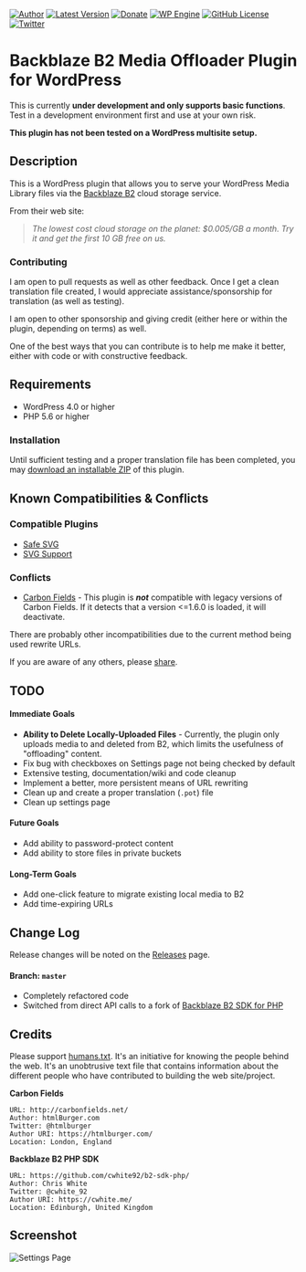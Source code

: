 [![Author](https://img.shields.io/badge/author-Daniel%20M.%20Hendricks-blue.svg?colorB=9900cc )](https://www.danhendricks.com)
[![Latest Version](https://img.shields.io/github/release/dmhendricks/backblaze-media-offloader.svg)](https://github.com/dmhendricks/backblaze-media-offloader/releases)
[![Donate](https://img.shields.io/badge/Donate-PayPal-green.svg)](https://paypal.me/danielhendricks)
[![WP Engine](https://img.shields.io/badge/WP%20Engine-Compatible-orange.svg)](http://bit.ly/WPEnginePlans)
[![GitHub License](https://img.shields.io/badge/license-GPLv2-yellow.svg)](https://raw.githubusercontent.com/dmhendricks/backblaze-media-offloader/master/LICENSE)
[![Twitter](https://img.shields.io/twitter/url/https/github.com/dmhendricks/backblaze-media-offloader.svg?style=social)](https://twitter.com/danielhendricks)

# Backblaze B2 Media Offloader Plugin for WordPress

This is currently **under development and only supports basic functions**. Test in a development environment first and use at your own risk.

**This plugin has not been tested on a WordPress multisite setup.**

## Description

This is a WordPress plugin that allows you to serve your WordPress Media Library files via the [Backblaze B2](https://www.backblaze.com/b2/cloud-storage.html#af9kre) cloud storage service.

From their web site:

> *The lowest cost cloud storage on the planet: $0.005/GB a month. Try it and get the first 10 GB free on us.*

### Contributing

I am open to pull requests as well as other feedback. Once I get a clean translation file created, I would appreciate assistance/sponsorship for translation (as well as testing).

I am open to other sponsorship and giving credit (either here or within the plugin, depending on terms) as well.

One of the best ways that you can contribute is to help me make it better, either with code or with constructive feedback.

## Requirements

* WordPress 4.0 or higher
* PHP 5.6 or higher

### Installation

Until sufficient testing and a proper translation file has been completed, you may [download an installable ZIP](https://f001.backblazeb2.com/file/hendricks/projects/github/dmhendricks/backblaze-media-offloader/releases/backblaze-media-offloader.zip) of this plugin.

## Known Compatibilities & Conflicts

### Compatible Plugins

* [Safe SVG](https://wordpress.org/plugins/safe-svg/)
* [SVG Support](https://wordpress.org/plugins/svg-support/)

### Conflicts

* [Carbon Fields](https://wordpress.org/plugins/carbon-fields/) - This plugin is **_not_** compatible with legacy versions of Carbon Fields. If it detects that a version <=1.6.0 is loaded, it will deactivate.

There are probably other incompatibilities due to the current method being used rewrite URLs.

If you are aware of any others, please [share](https://github.com/dmhendricks/backblaze-media-offloader/issues).

## TODO

#### Immediate Goals

* **Ability to Delete Locally-Uploaded Files** - Currently, the plugin only uploads media to and deleted from B2, which limits the usefulness of "offloading" content.
* Fix bug with checkboxes on Settings page not being checked by default
* Extensive testing, documentation/wiki and code cleanup
* Implement a better, more persistent means of URL rewriting
* Clean up and create a proper translation (`.pot`) file
* Clean up settings page

#### Future Goals

* Add ability to password-protect content
* Add ability to store files in private buckets

#### Long-Term Goals

* Add one-click feature to migrate existing local media to B2
* Add time-expiring URLs

## Change Log

Release changes will be noted on the [Releases](https://github.com/dmhendricks/backblaze-media-offloader/releases) page.

#### Branch: `master`

* Completely refactored code
* Switched from direct API calls to a fork of [Backblaze B2 SDK for PHP](https://github.com/cwhite92/b2-sdk-php/)

## Credits

Please support [humans.txt](http://humanstxt.org/). It's an initiative for knowing the people behind the web. It's an unobtrusive text file that contains information about the different people who have contributed to building the web site/project.

**Carbon Fields**

	URL: http://carbonfields.net/
	Author: htmlBurger.com
	Twitter: @htmlburger
	Author URI: https://htmlburger.com/
	Location: London, England

**Backblaze B2 PHP SDK**

	URL: https://github.com/cwhite92/b2-sdk-php/
	Author: Chris White
	Twitter: @cwhite_92
	Author URI: https://cwhite.me/
	Location: Edinburgh, United Kingdom

## Screenshot

![Settings Page](https://raw.githubusercontent.com/dmhendricks/backblaze-media-offloader/master/assets/screenshot-1.png "Settings Page")
